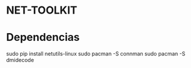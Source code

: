 # NET-TOOLKIT
# Dependencias
sudo pip install netutils-linux
sudo pacman -S connman
sudo pacman -S dmidecode
